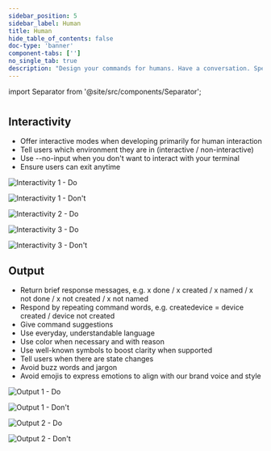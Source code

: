 ```yaml
---
sidebar_position: 5
sidebar_label: Human
title: Human
hide_table_of_contents: false
doc-type: 'banner'
component-tabs: ['']
no_single_tab: true
description: "Design your commands for humans. Have a conversation. Speak the Siemens brand: Authentic, open and engaging."
---
```


import Separator from '@site/src/components/Separator';

#

## Interactivity
- Offer interactive modes when developing primarily for human interaction
- Tell users which environment they are in (interactive / non-interactive)  
- Use --no-input when you don't want to interact with your terminal
- Ensure users can exit anytime

![Interactivity 1 - Do](https://www.figma.com/design/YSvLeddwfyjLx8G5QWOTCH/Documentation-Visuals?node-id=1037-12943&t=2JP2nlNciwS43htp-1)

![Interactivity 1 - Don't](https://www.figma.com/design/YSvLeddwfyjLx8G5QWOTCH/Documentation-Visuals?node-id=1037-13477&t=2JP2nlNciwS43htp-1)

<Separator></Separator>

![Interactivity 2 - Do](https://www.figma.com/design/YSvLeddwfyjLx8G5QWOTCH/Documentation-Visuals?node-id=1037-12988&t=2JP2nlNciwS43htp-1)

<Separator></Separator>

![Interactivity 3 - Do](https://www.figma.com/design/YSvLeddwfyjLx8G5QWOTCH/Documentation-Visuals?node-id=1037-12991&t=2JP2nlNciwS43htp-1)

![Interactivity 3 - Don't](https://www.figma.com/design/YSvLeddwfyjLx8G5QWOTCH/Documentation-Visuals?node-id=1037-13525&t=2JP2nlNciwS43htp-1)

## Output
- Return brief response messages, e.g. x done / x created / x named / x not done / x not created / x not named
- Respond by repeating command words, e.g. createdevice  = device created / device not created
- Give command suggestions
- Use everyday, understandable language
- Use color when necessary and with reason
- Use well-known symbols to boost clarity when supported
- Tell users when there are state changes
- Avoid buzz words and jargon
- Avoid emojis to express emotions to align with our brand voice and style

![Output 1 - Do](https://www.figma.com/design/YSvLeddwfyjLx8G5QWOTCH/Documentation-Visuals?node-id=1037-12994&t=2JP2nlNciwS43htp-1)

![Output 1 - Don't](https://www.figma.com/design/YSvLeddwfyjLx8G5QWOTCH/Documentation-Visuals?node-id=1037-13528&t=2JP2nlNciwS43htp-1)

<Separator></Separator>

![Output 2 - Do](https://www.figma.com/design/YSvLeddwfyjLx8G5QWOTCH/Documentation-Visuals?node-id=1037-12997&t=2JP2nlNciwS43htp-1)

![Output 2 - Don't](https://www.figma.com/design/YSvLeddwfyjLx8G5QWOTCH/Documentation-Visuals?node-id=1037-13531&t=2JP2nlNciwS43htp-1)
